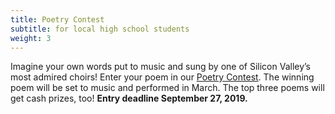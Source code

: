 ```yaml
---
title: Poetry Contest
subtitle: for local high school students
weight: 3
---
```


Imagine your own words put to music and sung by one of Silicon Valley’s most
admired choirs!  Enter your poem in our [Poetry Contest](/poetry-contest).  The
winning poem will be set to music and performed in March.  The top three poems
will get cash prizes, too!  **Entry deadline September 27, 2019.**
